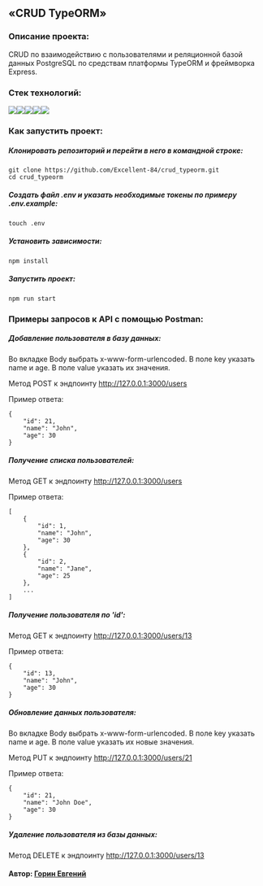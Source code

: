 ## «CRUD TypeORM»

### Описание проекта:

CRUD по взаимодействию с пользователями и реляционной базой данных PostgreSQL по средствам платформы TypeORM и фреймворка Express.

### Стек технологий:
<img src="https://img.shields.io/badge/typescript-FFFFFF?style=for-the-badge&logo=typescript&logoColor=3178C6"/><img src="https://img.shields.io/badge/node.js-FFFFFF?style=for-the-badge&logo=node.js&logoColor=5FA04E"/><img src="https://img.shields.io/badge/express-FFFFFF?style=for-the-badge&logo=express&logoColor=000000"/><img src="https://img.shields.io/badge/typeorm-FFFFFF?style=for-the-badge&logo=typeorm&logoColor=FE0803"/><img src="https://img.shields.io/badge/PostgreSQL-FFFFFF?style=for-the-badge&logo=PostgreSQL&logoColor=4169E1"/>

### Как запустить проект:

##### Клонировать репозиторий и перейти в него в командной строке:

```
git clone https://github.com/Excellent-84/crud_typeorm.git
cd crud_typeorm
```

##### Создать файл .env и указать необходимые токены по примеру .env.example:
```
touch .env
```

##### Установить зависимости:

```
npm install
```

##### Запустить проект:

```
npm run start
```

### Примеры запросов к API с помощью Postman:

##### Добавление пользователя в базу данных:

Во вкладке Body выбрать x-www-form-urlencoded.
В поле key указать name и age.
В поле value указать их значения.

Метод POST к эндпоинту   http://127.0.0.1:3000/users

Пример ответа:

```
{
    "id": 21,
    "name": "John",
    "age": 30
}
```

##### Получение списка пользователей:

Метод GET к эндпоинту   http://127.0.0.1:3000/users

Пример ответа:

```
[
    {
        "id": 1,
        "name": "John",
        "age": 30
    },
    {
        "id": 2,
        "name": "Jane",
        "age": 25
    },
    ...
]
```

##### Получение пользователя по 'id':

Метод GET к эндпоинту   http://127.0.0.1:3000/users/13

Пример ответа:

```
{
    "id": 13,
    "name": "John",
    "age": 30
}
```

##### Обновление данных пользователя:

Во вкладке Body выбрать x-www-form-urlencoded.
В поле key указать name и age.
В поле value указать их новые значения.

Метод PUT к эндпоинту   http://127.0.0.1:3000/users/21

Пример ответа:

```
{
    "id": 21,
    "name": "John Doe",
    "age": 30
}
```

##### Удаление пользователя из базы данных:

Метод DELETE к эндпоинту   http://127.0.0.1:3000/users/13



#### Автор: [Горин Евгений](https://github.com/Excellent-84)